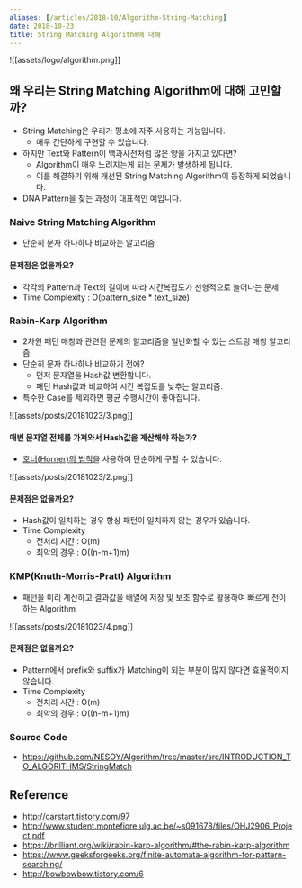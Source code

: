 ```yaml
---
aliases: [/articles/2018-10/Algorithm-String-Matching]
date: 2018-10-23
title: String Matching Algorithm에 대해
---
```


![[assets/logo/algorithm.png]]

## 왜 우리는 String Matching Algorithm에 대해 고민할까?
- String Matching은 우리가 평소에 자주 사용하는 기능입니다.
    - 매우 간단하게 구현할 수 있습니다.
- 하지만 Text와 Pattern이 백과사전처럼 많은 양을 가지고 있다면?
    - Algorithm이 매우 느려지는게 되는 문제가 발생하게 됩니다.
    - 이를 해결하기 위해 개선된 String Matching Algorithm이 등장하게 되었습니다.
- DNA Pattern을 찾는 과정이 대표적인 예입니다.

### Naive String Matching Algorithm
- 단순히 문자 하나하나 비교하는 알고리즘

#### 문제점은 없을까요?
- 각각의 Pattern과 Text의 길이에 따라 시간복잡도가 선형적으로 늘어나는 문제
- Time Complexity : O(pattern_size * text_size)

### Rabin-Karp Algorithm
- 2차원 패턴 매칭과 관련된 문제의 알고리즘을 일반화할 수 있는 스트링 매칭 알고리즘
- 단순히 문자 하나하나 비교하기 전에?
    - 먼저 문자열을 Hash값 변환합니다.
    - 패턴 Hash값과 비교하여 시간 복잡도를 낮추는 알고리즘.
- 특수한 Case를 제외하면 평균 수행시간이 좋아집니다.

![[assets/posts/20181023/3.png]]

#### 매번 문자열 전체를 가져와서 Hash값을 계산해야 하는가?
- [호너(Horner)의 법칙](https://en.wikipedia.org/wiki/Horner%27s_method)을 사용하여 단순하게 구할 수 있습니다.

![[assets/posts/20181023/2.png]]


#### 문제점은 없을까요?
- Hash값이 일치하는 경우 항상 패턴이 일치하지 않는 경우가 있습니다.
- Time Complexity
    - 전처리 시간 : O(m)
    - 최악의 경우 : O((n-m+1)m)

### KMP(Knuth-Morris-Pratt) Algorithm
- 패턴을 미리 계산하고 결과값을 배열에 저장 및 보조 함수로 활용하여 빠르게 전이하는 Algorithm

![[assets/posts/20181023/4.png]]

#### 문제점은 없을까요?
- Pattern에서 prefix와 suffix가 Matching이 되는 부분이 많지 않다면 효율적이지 않습니다.
- Time Complexity
    - 전처리 시간 : O(m)
    - 최악의 경우 : O((n-m+1)m)


### Source Code
- <https://github.com/NESOY/Algorithm/tree/master/src/INTRODUCTION_TO_ALGORITHMS/StringMatch>

## Reference
- <http://carstart.tistory.com/97>
- <http://www.student.montefiore.ulg.ac.be/~s091678/files/OHJ2906_Project.pdf>
- <https://brilliant.org/wiki/rabin-karp-algorithm/#the-rabin-karp-algorithm>
- <https://www.geeksforgeeks.org/finite-automata-algorithm-for-pattern-searching/>
- <http://bowbowbow.tistory.com/6>

